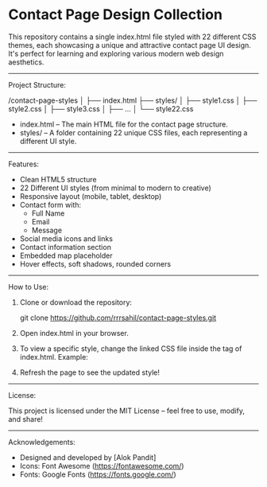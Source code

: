 # Contact Page Design Collection

This repository contains a single index.html file styled with 22 different CSS themes, each showcasing a unique and attractive contact page UI design. It's perfect for learning and exploring various modern web design aesthetics.

------------------------------------------------------

Project Structure:

/contact-page-styles
│
├── index.html
├── styles/
│   ├── style1.css
│   ├── style2.css
│   ├── style3.css
│   ├── ...
│   └── style22.css

- index.html – The main HTML file for the contact page structure.
- styles/ – A folder containing 22 unique CSS files, each representing a different UI style.

------------------------------------------------------

Features:

- Clean HTML5 structure
- 22 Different UI styles (from minimal to modern to creative)
- Responsive layout (mobile, tablet, desktop)
- Contact form with:
  - Full Name
  - Email
  - Message
- Social media icons and links
- Contact information section
- Embedded map placeholder
- Hover effects, soft shadows, rounded corners

------------------------------------------------------

How to Use:

1. Clone or download the repository:

   git clone https://github.com/rrrsahil/contact-page-styles.git

2. Open index.html in your browser.

3. To view a specific style, change the linked CSS file inside the <head> tag of index.html. Example:

   <link rel="stylesheet" href="styles/style5.css">

4. Refresh the page to see the updated style!

------------------------------------------------------

License:

This project is licensed under the MIT License – feel free to use, modify, and share!

------------------------------------------------------

Acknowledgements:

- Designed and developed by [Alok Pandit]
- Icons: Font Awesome (https://fontawesome.com/)
- Fonts: Google Fonts (https://fonts.google.com/)
